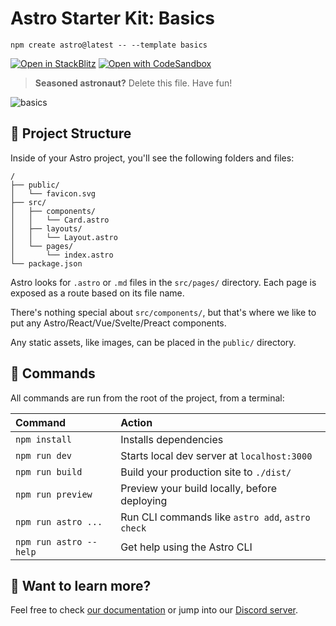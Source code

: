 # Astro Starter Kit: Basics

```
npm create astro@latest -- --template basics
```

[![Open in StackBlitz](https://developer.stackblitz.com/img/open_in_stackblitz.svg)](https://stackblitz.com/github/Kyaw-Thiha/IIP_Website?file="src/pages/index.astro"&title=IIP%20Website)
[![Open with CodeSandbox](https://assets.codesandbox.io/github/button-edit-lime.svg)](https://codesandbox.io/s/github/withastro/astro/tree/latest/examples/basics)

> **Seasoned astronaut?** Delete this file. Have fun!

![basics](https://user-images.githubusercontent.com/4677417/186188965-73453154-fdec-4d6b-9c34-cb35c248ae5b.png)

## 🚀 Project Structure

Inside of your Astro project, you'll see the following folders and files:

```
/
├── public/
│   └── favicon.svg
├── src/
│   ├── components/
│   │   └── Card.astro
│   ├── layouts/
│   │   └── Layout.astro
│   └── pages/
│       └── index.astro
└── package.json
```

Astro looks for `.astro` or `.md` files in the `src/pages/` directory. Each page is exposed as a route based on its file name.

There's nothing special about `src/components/`, but that's where we like to put any Astro/React/Vue/Svelte/Preact components.

Any static assets, like images, can be placed in the `public/` directory.

## 🧞 Commands

All commands are run from the root of the project, from a terminal:

| Command                | Action                                           |
| :--------------------- | :----------------------------------------------- |
| `npm install`          | Installs dependencies                            |
| `npm run dev`          | Starts local dev server at `localhost:3000`      |
| `npm run build`        | Build your production site to `./dist/`          |
| `npm run preview`      | Preview your build locally, before deploying     |
| `npm run astro ...`    | Run CLI commands like `astro add`, `astro check` |
| `npm run astro --help` | Get help using the Astro CLI                     |

## 👀 Want to learn more?

Feel free to check [our documentation](https://docs.astro.build) or jump into our [Discord server](https://astro.build/chat).
